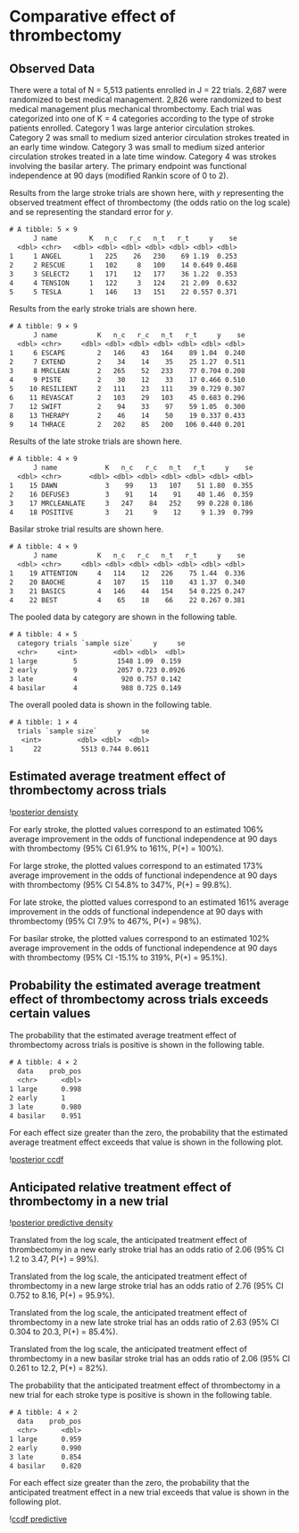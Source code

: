 # Comparative effect of thrombectomy


## Observed Data

There were a total of N = 5,513 patients enrolled in J = 22 trials.
2,687 were randomized to best medical management. 2,826 were randomized
to best medical management plus mechanical thrombectomy. Each trial was
categorized into one of K = 4 categories according to the type of stroke
patients enrolled. Category 1 was large anterior circulation strokes.
Category 2 was small to medium sized anterior circulation strokes
treated in an early time window. Category 3 was small to medium sized
anterior circulation strokes treated in a late time window. Category 4
was strokes involving the basilar artery. The primary endpoint was
functional independence at 90 days (modified Rankin score of 0 to 2).

Results from the large stroke trials are shown here, with $y$
representing the observed treatment effect of thrombectomy (the odds
ratio on the log scale) and $\text{se}$ representing the standard error
for $y$.

    # A tibble: 5 × 9
          J name        K   n_c   r_c   n_t   r_t     y    se
      <dbl> <chr>   <dbl> <dbl> <dbl> <dbl> <dbl> <dbl> <dbl>
    1     1 ANGEL       1   225    26   230    69 1.19  0.253
    2     2 RESCUE      1   102     8   100    14 0.649 0.468
    3     3 SELECT2     1   171    12   177    36 1.22  0.353
    4     4 TENSION     1   122     3   124    21 2.09  0.632
    5     5 TESLA       1   146    13   151    22 0.557 0.371

Results from the early stroke trials are shown here.

    # A tibble: 9 × 9
          J name          K   n_c   r_c   n_t   r_t     y    se
      <dbl> <chr>     <dbl> <dbl> <dbl> <dbl> <dbl> <dbl> <dbl>
    1     6 ESCAPE        2   146    43   164    89 1.04  0.240
    2     7 EXTEND        2    34    14    35    25 1.27  0.511
    3     8 MRCLEAN       2   265    52   233    77 0.704 0.208
    4     9 PISTE         2    30    12    33    17 0.466 0.510
    5    10 RESILIENT     2   111    23   111    39 0.729 0.307
    6    11 REVASCAT      2   103    29   103    45 0.683 0.296
    7    12 SWIFT         2    94    33    97    59 1.05  0.300
    8    13 THERAPY       2    46    14    50    19 0.337 0.433
    9    14 THRACE        2   202    85   200   106 0.440 0.201

Results of the late stroke trials are shown here.

    # A tibble: 4 × 9
          J name            K   n_c   r_c   n_t   r_t     y    se
      <dbl> <chr>       <dbl> <dbl> <dbl> <dbl> <dbl> <dbl> <dbl>
    1    15 DAWN            3    99    13   107    51 1.80  0.355
    2    16 DEFUSE3         3    91    14    91    40 1.46  0.359
    3    17 MRCLEANLATE     3   247    84   252    99 0.228 0.186
    4    18 POSITIVE        3    21     9    12     9 1.39  0.799

Basilar stroke trial results are shown here.

    # A tibble: 4 × 9
          J name          K   n_c   r_c   n_t   r_t     y    se
      <dbl> <chr>     <dbl> <dbl> <dbl> <dbl> <dbl> <dbl> <dbl>
    1    19 ATTENTION     4   114    12   226    75 1.44  0.336
    2    20 BAOCHE        4   107    15   110    43 1.37  0.340
    3    21 BASICS        4   146    44   154    54 0.225 0.247
    4    22 BEST          4    65    18    66    22 0.267 0.381

The pooled data by category are shown in the following table.

    # A tibble: 4 × 5
      category trials `sample size`     y     se
      <chr>     <int>         <dbl> <dbl>  <dbl>
    1 large         5          1548 1.09  0.159 
    2 early         9          2057 0.723 0.0926
    3 late          4           920 0.757 0.142 
    4 basilar       4           988 0.725 0.149 

The overall pooled data is shown in the following table.

    # A tibble: 1 × 4
      trials `sample size`     y     se
       <int>         <dbl> <dbl>  <dbl>
    1     22          5513 0.744 0.0611

## Estimated average treatment effect of thrombectomy across trials

\![posterior densisty](plots/density_posterior.png)

For early stroke, the plotted values correspond to an estimated 106%
average improvement in the odds of functional independence at 90 days
with thrombectomy (95% CI 61.9% to 161%, P(+) = 100%).

For large stroke, the plotted values correspond to an estimated 173%
average improvement in the odds of functional independence at 90 days
with thrombectomy (95% CI 54.8% to 347%, P(+) = 99.8%).

For late stroke, the plotted values correspond to an estimated 161%
average improvement in the odds of functional independence at 90 days
with thrombectomy (95% CI 7.9% to 467%, P(+) = 98%).

For basilar stroke, the plotted values correspond to an estimated 102%
average improvement in the odds of functional independence at 90 days
with thrombectomy (95% CI -15.1% to 319%, P(+) = 95.1%).

## Probability the estimated average treatment effect of thrombectomy across trials exceeds certain values

The probability that the estimated average treatment effect of
thrombectomy across trials is positive is shown in the following table.

    # A tibble: 4 × 2
      data    prob_pos
      <chr>      <dbl>
    1 large      0.998
    2 early      1    
    3 late       0.980
    4 basilar    0.951

For each effect size greater than the zero, the probability that the
estimated average treatment effect exceeds that value is shown in the
following plot.

\![posterior ccdf](plots/ccdf_posterior.png)

## Anticipated relative treatment effect of thrombectomy in a new trial

\![posterior predictive density](plots/density_predictive.png)

Translated from the log scale, the anticipated treatment effect of
thrombectomy in a new early stroke trial has an odds ratio of 2.06 (95%
CI 1.2 to 3.47, P(+) = 99%).

Translated from the log scale, the anticipated treatment effect of
thrombectomy in a new large stroke trial has an odds ratio of 2.76 (95%
CI 0.752 to 8.16, P(+) = 95.9%).

Translated from the log scale, the anticipated treatment effect of
thrombectomy in a new late stroke trial has an odds ratio of 2.63 (95%
CI 0.304 to 20.3, P(+) = 85.4%).

Translated from the log scale, the anticipated treatment effect of
thrombectomy in a new basilar stroke trial has an odds ratio of 2.06
(95% CI 0.261 to 12.2, P(+) = 82%).

The probability that the anticipated treatment effect of thrombectomy in
a new trial for each stroke type is positive is shown in the following
table.

    # A tibble: 4 × 2
      data    prob_pos
      <chr>      <dbl>
    1 large      0.959
    2 early      0.990
    3 late       0.854
    4 basilar    0.820

For each effect size greater than the zero, the probability that the
anticipated treatment effect in a new trial exceeds that value is shown
in the following plot.

\![ccdf predictive](plots/ccdf_predictive.png)
